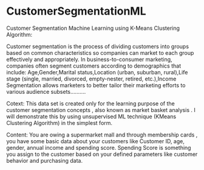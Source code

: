 # CustomerSegmentationML
 Customer Segmentation Machine Learning using K-Means Clustering Algorithm:

Customer segmentation is the process of dividing customers into groups based on common characteristics so companies can market to each group effectively and appropriately. In business-to-consumer marketing, companies often segment customers according to demographics that include: Age,Gender,Marital status,Location (urban, suburban, rural),Life stage (single, married, divorced, empty-nester, retired, etc.),Income Segmentation allows marketers to better tailor their marketing efforts to various audience subsets..........

Cotext:
This data set is created only for the learning purpose of the customer segmentation concepts , also known as market basket analysis . I will demonstrate this by using unsupervised ML technique (KMeans Clustering Algorithm) in the simplest form.

Content:
You are owing a supermarket mall and through membership cards , you have some basic data about your customers like Customer ID, age, gender, annual income and spending score. Spending Score is something you assign to the customer based on your defined parameters like customer behavior and purchasing data.
